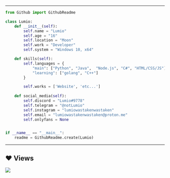 
-----
```python
from Github import GithubReadme

class Lumio:
    def __init__(self):
        self.name = "Lumio"
        self.age = "16"
        self.location = "Moon"
        self.work = "Developer"
        self.system = "Windows 10, x64"

    def skills(self):
        self.languages = {
            "main": ["Python", "Java",  "Node.js", "C#", "HTML/CSS/JS"],
            "learning": ["golang", "C++"]
        }

        self.works = ['Website', 'etc...']
    
    def social_media(self):
        self.discord = "Lumio#9778"
        self.telegram = "@notLumio"
        self.instagram = "lumiowastakenwastaken"
        self.email = "lumiowastakenwastaken@proton.me"
        self.onlyfans = None


if __name__ == "__main__":
    readme = GithubReadme.create(Lumio)
```
-----

## ❤ Views 
<a href="https://github.com/reallumio/github-profile-views-counter">
    <img src="https://komarev.com/ghpvc/?username=reallumio">
</a>
